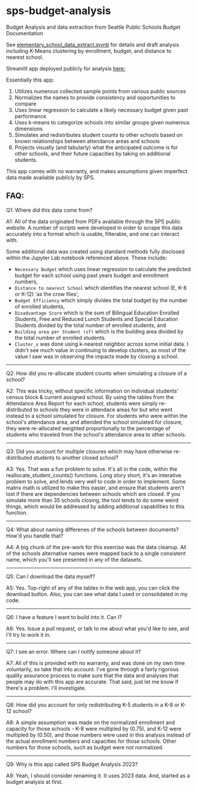 # sps-budget-analysis
Budget Analysis and data extraction from Seattle Public Schools Budget Documentation

See [elementary_school_data_extract.ipynb](elementary_school_data_extract.ipynb) for details and draft analysis including K-Means clustering by enrollment, budget, and distance to nearest school.

Streamlit app deployed publicly for analysis [here:](https://sps-budget-analysis-2023.streamlit.app/)

Essentially this app: 
1. Utilizes numerous collected sample points from various public sources
2. Normalizes the names to provide consistency and opportunities to compare
3. Uses linear regression to calculate a likely necessary budget given past performance
4. Uses k-means to categorize schools into similar groups given numerous dimensions
5. Simulates and redistributes student counts to other schools based on known relationships between attendance areas and schools
6. Projects visually (and tabularly) what the anticipated outcome is for other schools, and their future capacities by taking on additional students.

This app comes with no warranty, and makes assumptions given imperfect data made available publicly by SPS.  

## FAQ:
Q1: Where did this data come from?

A1: All of the data originated from PDFs available through the SPS public website. A number of scripts were developed in order to scrape this data accurately into a format which is usable, filterable, and one can interact with.

Some additional data was created using standard methods fully disclosed within the Jupyter Lab notebook referenced above. These include: 
* `Necessary Budget` which uses linear regression to calculate the predicted budget for each school using past years budget and enrollment numbers, 
* `Distance to nearest School` which identifies the nearest school (E, K-8 or K-12) 'as the crow flies', 
* `Budget Efficiency` which simply divides the total budget by the number of enrolled students, 
* `Disadvantage Score` which is the sum of Bilingual Education Enrolled Students, Free and Reduced Lunch Students and Special Education Students divided by the total number of enrolled students, and
* `Building area per Student (sf)` which is the building area divided by the total number of enrolled students.
* `Cluster_x` was done using k-nearest neighbor across some initial data. I didn't see much value in continuing to develop clusters, as most of the value I saw was in observing the impacts made by closing a school. 
***
Q2: How did you re-allocate student counts when simulating a closure of a school?

A2: This was tricky, without specific information on individual students' census block & current assigned school. By using the tables from the Attendance Area Report for each school, students were simply re-distributed to schools they were in attendace areas for but who went instead to a school simulated for closure. For students who were within the school's attendance area, and attended the school simulated for closure, they were re-allocated weighted proportionally to the percentage of students who traveled from the school's attendance area to other schools. 
***
Q3: Did you account for multiple closures which may have otherwise re-distributed students to another closed school? 

A3: Yes. That was a fun problem to solve. It's all in the code, within the reallocate_student_counts() functions. Long story short, it's an interative problem to solve, and lends very well to code in order to implement. Some matrix math is utilized to make this easier, and ensure that students aren't lost if there are dependencies between schools which are closed. If you simulate more than 35 schools closing, the tool tends to do some weird things, which would be addressed by adding additional capabilities to this function.
***
Q4: What about naming differenes of the schools between documents? How'd you handle that? 

A4: A big chunk of the pre-work for this exercise was the data cleanup. All of the schools alternative names were mapped back to a single consistent name, which you'll see presented in any of the datasets. 
***
Q5: Can I download the data myself? 

A5: Yes. Top-right of any of the tables in the web app, you can click the download button. Also, you can see what data I used or consolidated in my code. 
***
Q6: I have a feature I want to build into it. Can I? 

A6: Yes. Issue a pull request, or talk to me about what you'd like to see, and I'll try to work it in. 
***
Q7: I see an error. Where can I notify someone about it? 

A7: All of this is provided with no warranty, and was done on my own time voluntarily, so take that into account. I've gone through a fairly rigorous quality assurance process to make sure that the data and analyses that people may do with this app are accurate. That said, just let me know if there's a problem. I'll investigate. 
***
Q8: How did you account for only redistributing K-5 students in a K-8 or K-12 school? 

A8: A simple assumption was made on the normalized enrollment and capacity for those schools - K-8 were multipled by (0.75), and K-12 were multipled by (0.50), and those numbers were used in this analysis instead of the actual enrollment numbers and capacities for those schools. Other numbers for those schools, such as budget were not normalized.
***
Q9: Why is this app called SPS Budget Analysis 2023? 

A9: Yeah, I should consider renaming it. It uses 2023 data. And, started as a budget analysis at first. 
